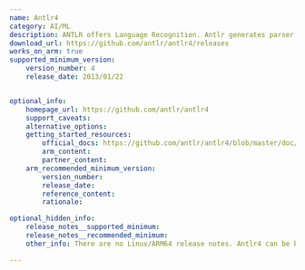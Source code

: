 ```yaml
---
name: Antlr4
category: AI/ML
description: ANTLR offers Language Recognition. Antlr generates parser for reading, executing, processing, or translating structured binary files and texts.
download_url: https://github.com/antlr/antlr4/releases
works_on_arm: true
supported_minimum_version:
    version_number: 4
    release_date: 2013/01/22


optional_info:
    homepage_url: https://github.com/antlr/antlr4
    support_caveats:
    alternative_options:
    getting_started_resources:
        official_docs: https://github.com/antlr/antlr4/blob/master/doc/building-antlr.md
        arm_content:
        partner_content:
    arm_recommended_minimum_version:
        version_number:
        release_date:
        reference_content:
        rationale:

optional_hidden_info:
    release_notes__supported_minimum:
    release_notes__recommended_minimum:
    other_info: There are no Linux/ARM64 release notes. Antlr4 can be build using mvn and JDK11 from the first version itself.

---
```

